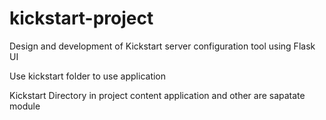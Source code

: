 # kickstart-project
Design and development of Kickstart server configuration tool using Flask UI

Use kickstart folder to use application

Kickstart Directory in project content application and other are sapatate module

